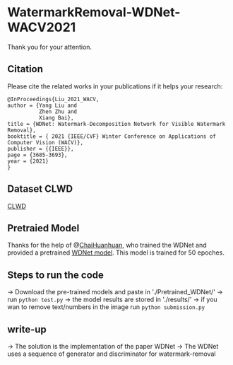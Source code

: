 # WatermarkRemoval-WDNet-WACV2021
Thank you for your attention.
## Citation
Please cite the related works in your publications if it helps your research:
```
@InProceedings{Liu_2021_WACV,
author = {Yang Liu and
          Zhen Zhu and
          Xiang Bai},
title = {WDNet: Watermark-Decomposition Network for Visible Watermark Removal},
booktitle = { 2021 {IEEE/CVF} Winter Conference on Applications of Computer Vision (WACV)},
publisher = {{IEEE}},
page = {3685-3693},
year = {2021}
}
```
## Dataset CLWD
[CLWD](https://drive.google.com/file/d/17y1gkUhIV6rZJg1gMG-gzVMnH27fm4Ij/view?usp=sharing)

## Pretraied Model
Thanks for the help of @[ChaiHuanhuan](https://github.com/ChaiHuanhuan), who trained the WDNet and provided a pretrained [WDNet model](https://drive.google.com/drive/folders/1UYOtWmYZQQmCPMLVrstVxhPYW4Jngo-g?usp=sharing). This model is trained for 50 epoches.

## Steps to run the code
-> Download the pre-trained models and paste in './Pretrained_WDNet/'
-> run ```python test.py```
-> the model results are stored in './results/'
-> if you wan to remove text/numbers in the image run ```python submission.py```

## write-up
-> The solution is the implementation of the paper WDNet
-> The WDNet uses a sequence of generator and discriminator for watermark-removal

